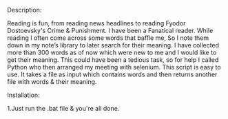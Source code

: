 Description:

Reading is fun, from reading news headlines to reading Fyodor Dostoevsky's Crime & Punishment. I have been a Fanatical reader. While reading I often come across some words that baffle me, So I note them down in my note’s library to later search for their meaning. I have collected more than 300 words as of now which were new to me and I would like to get their meaning. This could have been a tedious task, so for help I called Python who then arranged my meeting with selenium.
This script is easy to use. It takes a file as input which contains words and then returns another file with words & their meaning.


Installation:

1.Just run the .bat file & you're all done.


